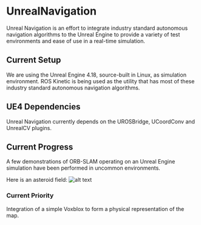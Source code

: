 # UnrealNavigation
Unreal Navigation is an effort to integrate industry standard autonomous navigation algorithms to the Unreal Engine to provide a variety of test environments and ease of use in a real-time simulation. 

## Current Setup
We are using the Unreal Engine 4.18, source-built in Linux, as simulation environment. ROS Kinetic is being used as the utility that has most of these industry standard autonomous navigation algorithms. 

## UE4 Dependencies
Unreal Navigation currently depends on the UROSBridge, UCoordConv and UnrealCV plugins. 


## Current Progress

A few demonstrations of ORB-SLAM operating on an Unreal Engine simulation have been performed in uncommon environments.

Here is an asteroid field:
![alt text](https://github.com/maucoen/UnrealNavigation/asteroidslam.gif "Asteroid field ORB SLAM")



### Current Priority
Integration of a simple Voxblox to form a physical representation of the map.

